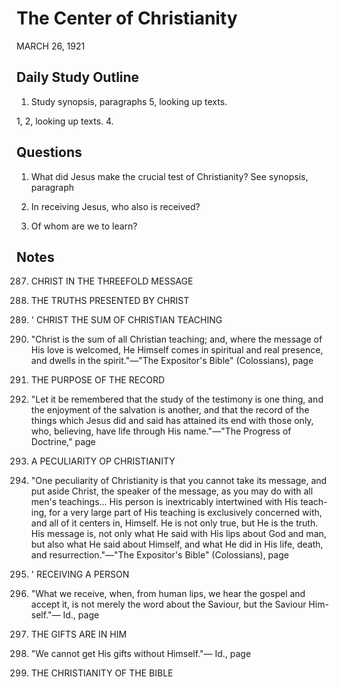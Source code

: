 # The Center of Christianity
MARCH 26, 1921

## Daily Study Outline

1. Study synopsis, paragraphs 5, looking up texts.

1, 2, looking up texts. 4.

## Questions

1. What did Jesus make the crucial test of Christianity? See synopsis, paragraph

5. In receiving Jesus, who also is received? 

8. Of whom are we to learn? 

## Notes

287. CHRIST IN THE THREEFOLD MESSAGE

21. THE TRUTHS PRESENTED BY CHRIST

800. ' CHRIST THE SUM OF CHRISTIAN TEACHING

4. "Christ is the sum of all Christian teaching; and, where the message of His love is welcomed, He Himself comes in spiritual and real presence, and dwells in the spirit."—"The Expositor's Bible" (Colossians), page

178. THE PURPOSE OF THE RECORD

5. "Let it be remembered that the study of the testimony is one thing, and the enjoyment of the salvation is another, and that the record of the things which Jesus did and said has attained its end with those only, who, believing, have life through His name."—"The Progress of Doctrine," page

81. A PECULIARITY OP CHRISTIANITY

6. "One peculiarity of Christianity is that you cannot take its message, and put aside Christ, the speaker of the message, as you may do with all men's teachings... His person is inextricably intertwined with His teach-ing, for a very large part of His teaching is exclusively concerned with, and all of it centers in, Himself. He is not only true, but He is the truth. His message is, not only what He said with His lips about God and man, but also what He said about Himself, and what He did in His life, death, and resurrection."—"The Expositor's Bible" (Colossians), page

184. ' RECEIVING A PERSON

7. "What we receive, when, from human lips, we hear the gospel and accept it, is not merely the word about the Saviour, but the Saviour Him-self."— Id., page

177. THE GIFTS ARE IN HIM

8. "We cannot get His gifts without Himself."— Id., page

67. THE CHRISTIANITY OF THE BIBLE
